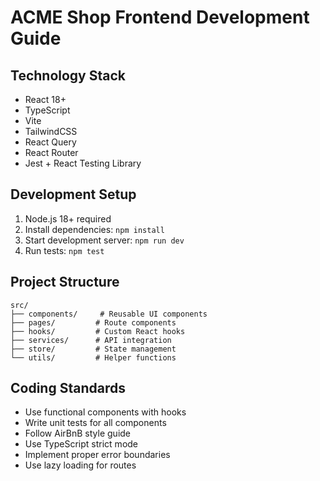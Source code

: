 # ACME Shop Frontend Development Guide

## Technology Stack
- React 18+
- TypeScript
- Vite
- TailwindCSS
- React Query
- React Router
- Jest + React Testing Library

## Development Setup
1. Node.js 18+ required
2. Install dependencies: `npm install`
3. Start development server: `npm run dev`
4. Run tests: `npm test`

## Project Structure
```
src/
├── components/     # Reusable UI components
├── pages/         # Route components
├── hooks/         # Custom React hooks
├── services/      # API integration
├── store/         # State management
└── utils/         # Helper functions
```

## Coding Standards
- Use functional components with hooks
- Write unit tests for all components
- Follow AirBnB style guide
- Use TypeScript strict mode
- Implement proper error boundaries
- Use lazy loading for routes